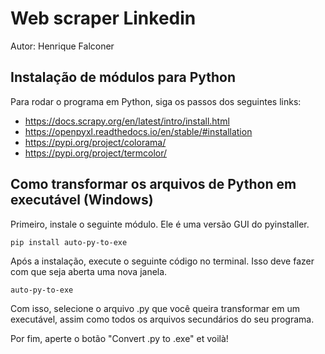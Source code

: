 # Web scraper Linkedin

Autor: Henrique Falconer

## Instalação de módulos para Python

Para rodar o programa em Python, siga os passos dos seguintes links:

- https://docs.scrapy.org/en/latest/intro/install.html
- https://openpyxl.readthedocs.io/en/stable/#installation
- https://pypi.org/project/colorama/
- https://pypi.org/project/termcolor/

## Como transformar os arquivos de Python em executável (Windows)

Primeiro, instale o seguinte módulo. Ele é uma versão GUI do pyinstaller.

```pip install auto-py-to-exe```

Após a instalação, execute o seguinte código no terminal. Isso deve fazer com que seja aberta uma nova janela.

```auto-py-to-exe```

Com isso, selecione o arquivo .py que você queira transformar em um executável, assim como todos os arquivos secundários do seu programa.

Por fim, aperte o botão "Convert .py to .exe" et voilà!